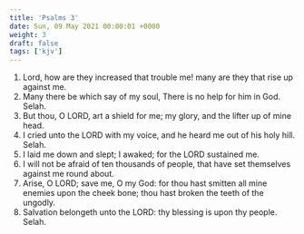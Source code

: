 ```yaml
---
title: 'Psalms 3'
date: Sun, 09 May 2021 00:00:01 +0000
weight: 3
draft: false
tags: ['kjv'] 
---
```


1. Lord, how are they increased that trouble me! many are they that rise up against me.
2. Many there be which say of my soul, There is no help for him in God. Selah.
3. But thou, O LORD, art a shield for me; my glory, and the lifter up of mine head.
4. I cried unto the LORD with my voice, and he heard me out of his holy hill. Selah.
5. I laid me down and slept; I awaked; for the LORD sustained me.
6. I will not be afraid of ten thousands of people, that have set themselves against me round about.
7. Arise, O LORD; save me, O my God: for thou hast smitten all mine enemies upon the cheek bone; thou hast broken the teeth of the ungodly.
8. Salvation belongeth unto the LORD: thy blessing is upon thy people. Selah.
